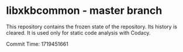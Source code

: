 # libxkbcommon - master branch

This repository contains the frozen state of the repository.
Its history is cleared. It is used only for static code
analysis with Codacy.

Commit Time: 1719451661